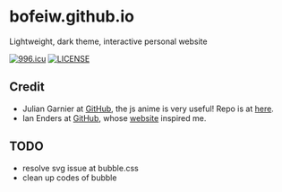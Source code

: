 # bofeiw.github.io
Lightweight, dark theme, interactive personal website  

[![996.icu](https://img.shields.io/badge/link-996.icu-red.svg)](https://996.icu)
[![LICENSE](https://img.shields.io/badge/license-NPL%20(The%20996%20Prohibited%20License)-blue.svg)](https://github.com/996icu/996.ICU/blob/master/LICENSE)

## Credit
- Julian Garnier at [GitHub](https://github.com/juliangarnier), the js anime is very useful! Repo is at [here](https://github.com/juliangarnier/juliangarnier.com).
- Ian Enders at [GitHub](https://github.com/ienders), whose [website](https://github.com/ienders/ianenders) inspired me.

## TODO
- resolve svg issue at bubble.css
- clean up codes of bubble
